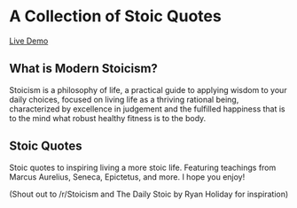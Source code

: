 # A Collection of Stoic Quotes

[Live Demo](https://nataliepina.github.io/stoic-quote/)

## What is Modern Stoicism?

Stoicism is a philosophy of life, a practical guide to applying wisdom to your daily choices, focused on living life as a thriving rational being, characterized by excellence in judgement and the fulfilled happiness that is to the mind what robust healthy fitness is to the body.

## Stoic Quotes

Stoic quotes to inspiring living a more stoic life. Featuring teachings from Marcus Aurelius, Seneca, Epictetus, and more. I hope you enjoy!

(Shout out to /r/Stoicism and The Daily Stoic by Ryan Holiday for inspiration)
